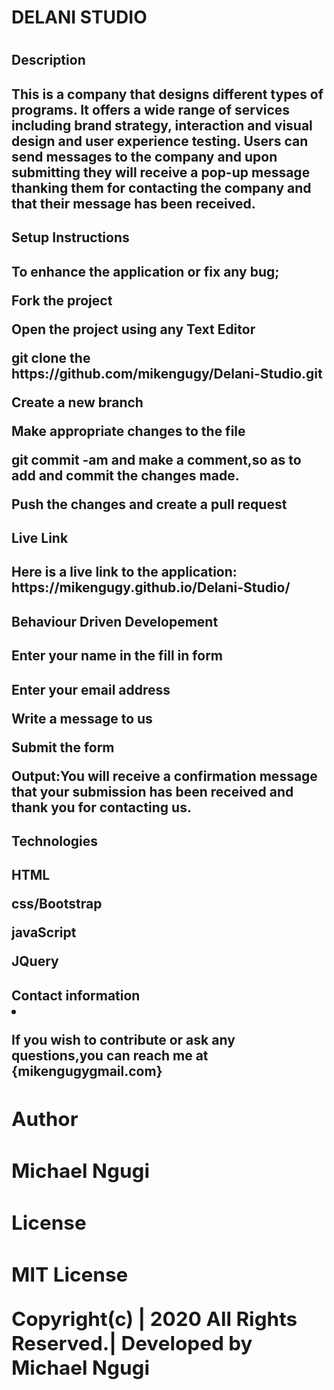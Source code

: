 <h1>DELANI STUDIO<h1>

<h2>Description<h2>
<p>This is a company that designs different types of programs. It offers a wide range of services    including brand strategy, interaction and visual design and user experience testing. Users can send messages to the company and upon submitting they will receive a pop-up message thanking them for contacting the company and that their message has been received. <p>

<h2>Setup Instructions<h2>
<p>To enhance the application or fix any bug;<p>
<p>Fork the project<p>
<p>Open the project using any Text Editor<p>
<p>git clone the https://github.com/mikengugy/Delani-Studio.git<p>
<p>Create a new branch<p>
<p>Make appropriate changes to the file<p>
<p>git commit -am and make a comment,so as to add and commit the changes made.<p>
<p>Push the changes and create a pull request<p>

<h2>Live Link<h2>
<p>Here is a live link to the application: https://mikengugy.github.io/Delani-Studio/ <p>

<h2>Behaviour Driven Developement<h2>
<h2>Enter your name in the fill in form<h2>
<p>Enter your email address<p>
<p>Write a message to us<p>
<p>Submit the form<p>
<p>Output:You will receive a confirmation message that your submission has been received and thank you for contacting us.<p>

<h2>Technologies<h2>
<p>HTML<p>
<p>css/Bootstrap<p>
<p>javaScript<p>
<p>JQuery<p>

<h2>Contact information<li>
<p>If you wish to contribute or ask any questions,you can reach me at {mikengugygmail.com}<p>

<h2>Author<h2>
<p>Michael Ngugi<p>

<h2>License<h2>
<p>MIT License<p>
<p>Copyright(c) | 2020 All Rights Reserved.| Developed by Michael Ngugi<p>